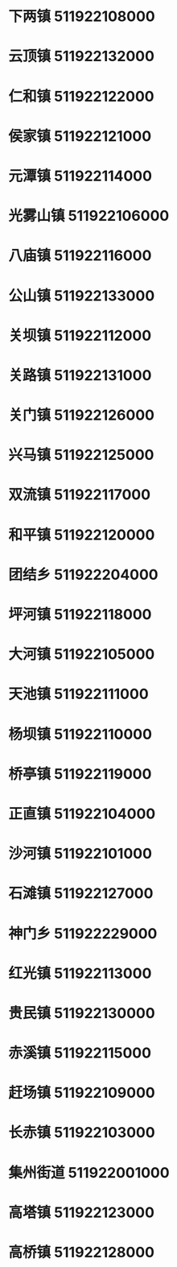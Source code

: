 # 下两镇 511922108000
# 云顶镇 511922132000
# 仁和镇 511922122000
# 侯家镇 511922121000
# 元潭镇 511922114000
# 光雾山镇 511922106000
# 八庙镇 511922116000
# 公山镇 511922133000
# 关坝镇 511922112000
# 关路镇 511922131000
# 关门镇 511922126000
# 兴马镇 511922125000
# 双流镇 511922117000
# 和平镇 511922120000
# 团结乡 511922204000
# 坪河镇 511922118000
# 大河镇 511922105000
# 天池镇 511922111000
# 杨坝镇 511922110000
# 桥亭镇 511922119000
# 正直镇 511922104000
# 沙河镇 511922101000
# 石滩镇 511922127000
# 神门乡 511922229000
# 红光镇 511922113000
# 贵民镇 511922130000
# 赤溪镇 511922115000
# 赶场镇 511922109000
# 长赤镇 511922103000
# 集州街道 511922001000
# 高塔镇 511922123000
# 高桥镇 511922128000
